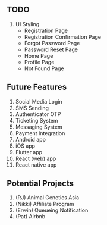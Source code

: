 ## TODO
1. UI Styling
   - Registration Page
   - Registration Confirmation Page
   - Forgot Password Page
   - Password Reset Page
   - Home Page
   - Profile Page
   - Not Found Page 
   

## Future Features
1. Social Media Login
2. SMS Sending
3. Authenticator OTP
4. Ticketing System
5. Messaging System
6. Payment Integration
7. Android app
8. iOS app
9. Flutter app
10. React (web) app
11. React native app
 
## Potential Projects
1. (RJ) Animal Genetics Asia
2. (Nikki) Affiliate Program
3. (Erwin) Queueing Notification
4. (Pat) Airbnb

